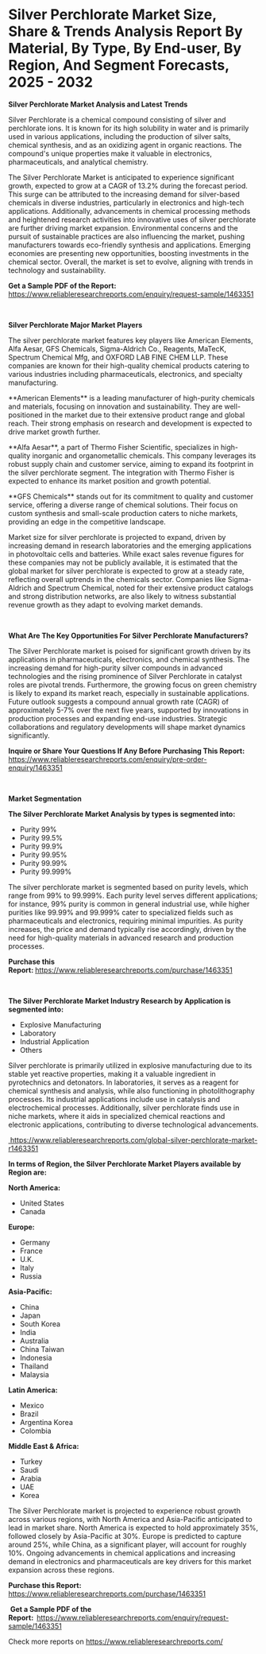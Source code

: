 <p><h1>Silver Perchlorate Market Size, Share & Trends Analysis Report By Material, By Type, By End-user, By Region, And Segment Forecasts, 2025 - 2032</h1></p><p><strong>Silver Perchlorate Market Analysis and Latest Trends</strong></p>
<p><p>Silver Perchlorate is a chemical compound consisting of silver and perchlorate ions. It is known for its high solubility in water and is primarily used in various applications, including the production of silver salts, chemical synthesis, and as an oxidizing agent in organic reactions. The compound's unique properties make it valuable in electronics, pharmaceuticals, and analytical chemistry.</p><p>The Silver Perchlorate Market is anticipated to experience significant growth, expected to grow at a CAGR of 13.2% during the forecast period. This surge can be attributed to the increasing demand for silver-based chemicals in diverse industries, particularly in electronics and high-tech applications. Additionally, advancements in chemical processing methods and heightened research activities into innovative uses of silver perchlorate are further driving market expansion. Environmental concerns and the pursuit of sustainable practices are also influencing the market, pushing manufacturers towards eco-friendly synthesis and applications. Emerging economies are presenting new opportunities, boosting investments in the chemical sector. Overall, the market is set to evolve, aligning with trends in technology and sustainability.</p></p>
<p><strong>Get a Sample PDF of the Report:&nbsp;</strong> <a href="https://www.reliableresearchreports.com/enquiry/request-sample/1463351?utm_campaign=2652&utm_medium=2&utm_source=Github&utm_content=ia&utm_term=01042025&utm_id=silver-perchlorate">https://www.reliableresearchreports.com/enquiry/request-sample/1463351</a></p>
<p>&nbsp;</p>
<p><strong>Silver Perchlorate Major Market Players</strong></p>
<p><p>The silver perchlorate market features key players like American Elements, Alfa Aesar, GFS Chemicals, Sigma-Aldrich Co., Reagents, MaTecK, Spectrum Chemical Mfg, and OXFORD LAB FINE CHEM LLP. These companies are known for their high-quality chemical products catering to various industries including pharmaceuticals, electronics, and specialty manufacturing.</p><p>**American Elements** is a leading manufacturer of high-purity chemicals and materials, focusing on innovation and sustainability. They are well-positioned in the market due to their extensive product range and global reach. Their strong emphasis on research and development is expected to drive market growth further.</p><p>**Alfa Aesar**, a part of Thermo Fisher Scientific, specializes in high-quality inorganic and organometallic chemicals. This company leverages its robust supply chain and customer service, aiming to expand its footprint in the silver perchlorate segment. The integration with Thermo Fisher is expected to enhance its market position and growth potential.</p><p>**GFS Chemicals** stands out for its commitment to quality and customer service, offering a diverse range of chemical solutions. Their focus on custom synthesis and small-scale production caters to niche markets, providing an edge in the competitive landscape.</p><p>Market size for silver perchlorate is projected to expand, driven by increasing demand in research laboratories and the emerging applications in photovoltaic cells and batteries. While exact sales revenue figures for these companies may not be publicly available, it is estimated that the global market for silver perchlorate is expected to grow at a steady rate, reflecting overall uptrends in the chemicals sector. Companies like Sigma-Aldrich and Spectrum Chemical, noted for their extensive product catalogs and strong distribution networks, are also likely to witness substantial revenue growth as they adapt to evolving market demands.</p></p>
<p>&nbsp;</p>
<p><strong>What Are The Key Opportunities For Silver Perchlorate Manufacturers?</strong></p>
<p><p>The Silver Perchlorate market is poised for significant growth driven by its applications in pharmaceuticals, electronics, and chemical synthesis. The increasing demand for high-purity silver compounds in advanced technologies and the rising prominence of Silver Perchlorate in catalyst roles are pivotal trends. Furthermore, the growing focus on green chemistry is likely to expand its market reach, especially in sustainable applications. Future outlook suggests a compound annual growth rate (CAGR) of approximately 5-7% over the next five years, supported by innovations in production processes and expanding end-use industries. Strategic collaborations and regulatory developments will shape market dynamics significantly.</p></p>
<p><strong>Inquire or Share Your Questions If Any Before Purchasing This Report:</strong> <a href="https://www.reliableresearchreports.com/enquiry/pre-order-enquiry/1463351?utm_campaign=2652&utm_medium=2&utm_source=Github&utm_content=ia&utm_term=01042025&utm_id=silver-perchlorate">https://www.reliableresearchreports.com/enquiry/pre-order-enquiry/1463351</a></p>
<p>&nbsp;</p>
<p><strong>Market Segmentation</strong></p>
<p><strong>The Silver Perchlorate Market Analysis by types is segmented into:</strong></p>
<p><ul><li>Purity 99%</li><li>Purity 99.5%</li><li>Purity 99.9%</li><li>Purity 99.95%</li><li>Purity 99.99%</li><li>Purity 99.999%</li></ul></p>
<p><p>The silver perchlorate market is segmented based on purity levels, which range from 99% to 99.999%. Each purity level serves different applications; for instance, 99% purity is common in general industrial use, while higher purities like 99.99% and 99.999% cater to specialized fields such as pharmaceuticals and electronics, requiring minimal impurities. As purity increases, the price and demand typically rise accordingly, driven by the need for high-quality materials in advanced research and production processes.</p></p>
<p><strong>Purchase this Report:&nbsp;</strong><a href="https://www.reliableresearchreports.com/purchase/1463351?utm_campaign=2652&utm_medium=2&utm_source=Github&utm_content=ia&utm_term=01042025&utm_id=silver-perchlorate">https://www.reliableresearchreports.com/purchase/1463351</a></p>
<p>&nbsp;</p>
<p><strong>The Silver Perchlorate Market Industry Research by Application is segmented into:</strong></p>
<p><ul><li>Explosive Manufacturing</li><li>Laboratory</li><li>Industrial Application</li><li>Others</li></ul></p>
<p><p>Silver perchlorate is primarily utilized in explosive manufacturing due to its stable yet reactive properties, making it a valuable ingredient in pyrotechnics and detonators. In laboratories, it serves as a reagent for chemical synthesis and analysis, while also functioning in photolithography processes. Its industrial applications include use in catalysis and electrochemical processes. Additionally, silver perchlorate finds use in niche markets, where it aids in specialized chemical reactions and electronic applications, contributing to diverse technological advancements.</p></p>
<p><a href="https://www.reliableresearchreports.com/global-silver-perchlorate-market-r1463351?utm_campaign=2652&utm_medium=2&utm_source=Github&utm_content=ia&utm_term=01042025&utm_id=silver-perchlorate">&nbsp;https://www.reliableresearchreports.com/global-silver-perchlorate-market-r1463351</a></p>
<p><strong>In terms of Region, the Silver Perchlorate Market Players available by Region are:</strong></p>
<p>
    <p> <strong> North America: </strong>
        <ul>
            <li>United States</li>
            <li>Canada</li>
        </ul>
        </p> 
    <p> <strong> Europe: </strong>
        <ul>
            <li>Germany</li>
            <li>France</li>
            <li>U.K.</li>
            <li>Italy</li>
            <li>Russia</li>
        </ul>
        </p> 
    <p> <strong> Asia-Pacific: </strong>
        <ul>
            <li>China</li>
            <li>Japan</li>
            <li>South Korea</li>
            <li>India</li>
            <li>Australia</li>
            <li>China Taiwan</li>
            <li>Indonesia</li>
            <li>Thailand</li>
            <li>Malaysia</li>
        </ul>
        </p> 
    <p> <strong> Latin America: </strong>
        <ul>
            <li>Mexico</li>
            <li>Brazil</li>
            <li>Argentina Korea</li>
            <li>Colombia</li>
        </ul>
        </p> 
    <p> <strong> Middle East & Africa: </strong>
        <ul>
            <li>Turkey</li>
            <li>Saudi</li>
            <li>Arabia</li>
            <li>UAE</li>
            <li>Korea</li>
        </ul>
    </p>
    </p>
<p><p>The Silver Perchlorate market is projected to experience robust growth across various regions, with North America and Asia-Pacific anticipated to lead in market share. North America is expected to hold approximately 35%, followed closely by Asia-Pacific at 30%. Europe is predicted to capture around 25%, while China, as a significant player, will account for roughly 10%. Ongoing advancements in chemical applications and increasing demand in electronics and pharmaceuticals are key drivers for this market expansion across these regions.</p></p>
<p><strong>Purchase this Report: </strong><a href="https://www.reliableresearchreports.com/purchase/1463351?utm_campaign=2652&utm_medium=2&utm_source=Github&utm_content=ia&utm_term=01042025&utm_id=silver-perchlorate">https://www.reliableresearchreports.com/purchase/1463351</a></p>
<p>&nbsp;<strong>Get a Sample PDF of the Report:&nbsp;&nbsp;</strong><a href="https://www.reliableresearchreports.com/enquiry/request-sample/1463351?utm_campaign=2652&utm_medium=2&utm_source=Github&utm_content=ia&utm_term=01042025&utm_id=silver-perchlorate">https://www.reliableresearchreports.com/enquiry/request-sample/1463351</a></p>
<p><strong></strong></p>
<p>Check more reports on <a href="https://www.reliableresearchreports.com/?utm_campaign=2652&utm_medium=2&utm_source=Github&utm_content=ia&utm_term=01042025&utm_id=silver-perchlorate">https://www.reliableresearchreports.com/</a></p>